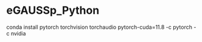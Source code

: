 # eGAUSSp_Python
 


conda install pytorch torchvision torchaudio pytorch-cuda=11.8 -c pytorch -c nvidia

